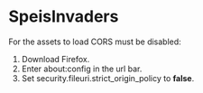 # SpeisInvaders
For the assets to load CORS must be disabled:
1. Download Firefox.
2. Enter about:config in the url bar.
3. Set security.fileuri.strict_origin_policy to <b>false</b>.
